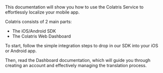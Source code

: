 This documentation will show you how to use the Colatris Service to effortlessly localize your mobile app.

Colatris consists of 2 main parts:

* The iOS/Android SDK
* The Colatris Web Dashboard


To start, follow the simple integration steps to drop in our SDK into your iOS or Android app.

Then, read the Dashboard documentation, which will guide you through creating an account and effectively managing the translation process.